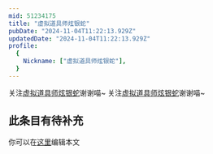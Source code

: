 ```yaml
---
mid: 51234175
title: "虚拟道具师炫银蛇"
pubDate: "2024-11-04T11:22:13.929Z"
updatedDate: "2024-11-04T11:22:13.929Z"
profile:
  {
    Nickname: ["虚拟道具师炫银蛇"],
  }
---
```


关注[虚拟道具师炫银蛇](https://space.bilibili.com/51234175)谢谢喵~ 关注[虚拟道具师炫银蛇](https://space.bilibili.com/51234175)谢谢喵~

## 此条目有待补充
你可以在[这里](https://github.com/Yuhanawa/VTuber.ICU/edit/master/src/content/v/虚拟道具师炫银蛇/index.md)编辑本文
